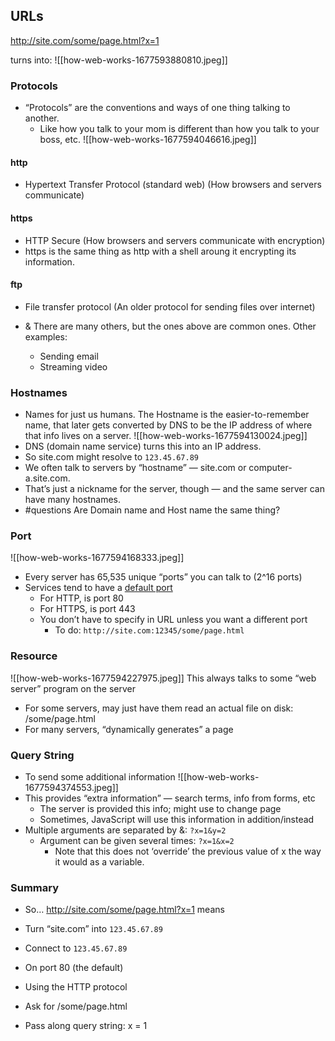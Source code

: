## URLs
http://site.com/some/page.html?x=1

turns into:
![[how-web-works-1677593880810.jpeg]]

### Protocols
- “Protocols” are the conventions and ways of one thing talking to another.
	- Like how you talk to your mom is different than how you talk to your boss, etc.
![[how-web-works-1677594046616.jpeg]]

#### http
- Hypertext Transfer Protocol (standard web) (How browsers and servers communicate)

#### https
- HTTP Secure (How browsers and servers communicate with encryption)
- https is the same thing as http with a shell aroung it encrypting its information.

#### ftp
- File transfer protocol (An older protocol for sending files over internet)

- & There are many others, but the ones above are common ones. Other examples:
	- Sending email
	- Streaming video

### Hostnames
- Names for just us humans. The Hostname is the easier-to-remember name, that later gets converted by DNS to be the IP address of where that info lives on a server. 
![[how-web-works-1677594130024.jpeg]]
- DNS (domain name service) turns this into an IP address.
- So site.com might resolve to `123.45.67.89`
- We often talk to servers by “hostname” — site.com or computer-a.site.com.
- That’s just a nickname for the server, though — and the same server can have many hostnames.
- #questions Are Domain name and Host name the same thing? 

### Port
![[how-web-works-1677594168333.jpeg]]
-   Every server has 65,535 unique “ports” you can talk to (2^16 ports)
-   Services tend to have a [default port](https://en.wikipedia.org/wiki/List_of_TCP_and_UDP_port_numbers)
    -   For HTTP, is port 80
    -   For HTTPS, is port 443
    -   You don’t have to specify in URL unless you want a different port
        -   To do: `http://site.com:12345/some/page.html`

### Resource
![[how-web-works-1677594227975.jpeg]]
This always talks to some “web server” program on the server
-   For some servers, may just have them read an actual file on disk: /some/page.html
-   For many servers, “dynamically generates” a page

### Query String
- To send some additional information
![[how-web-works-1677594374553.jpeg]]
-   This provides “extra information” — search terms, info from forms, etc
    -   The server is provided this info; might use to change page
    -   Sometimes, JavaScript will use this information in addition/instead
-   Multiple arguments are separated by &: `?x=1&y=2`
    -   Argument can be given several times: `?x=1&x=2`
        - Note that this does not ‘override’ the previous value of x the way it would as a variable.

### Summary
- So…
http://site.com/some/page.html?x=1
means

-   Turn “site.com” into `123.45.67.89`
-   Connect to `123.45.67.89`
-   On port 80 (the default)
-   Using the HTTP protocol
-   Ask for /some/page.html
-   Pass along query string: x = 1

